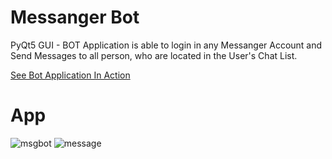 # Messanger Bot
PyQt5 GUI - BOT Application is able to login in any Messanger Account and Send Messages to all person, who are located in the User's Chat List.
<p><a href="https://www.youtube.com/watch?v=7OlDtr47OaY" target="_blank">See Bot Application In Action</a></p>

# App
![msgbot](https://user-images.githubusercontent.com/106172218/210006799-41b9047e-fb8c-41da-bf15-a42299381e45.jpg)
![message](https://user-images.githubusercontent.com/106172218/210006802-ed97e2b5-8705-4a94-92f0-3a006b078d1e.jpg)
